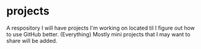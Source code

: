 # projects
A respository I will have projects I'm working on located til I figure out how to use GitHub better. (Everything)
Mostly mini projects that I may want to share will be added.
